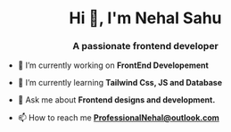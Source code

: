 <h1 align="center">Hi 👋, I'm Nehal Sahu</h1>
<h3 align="center">A passionate frontend developer</h3>

<!-- <p align="left"> <img src="https://komarev.com/ghpvc/?username=nehalsahu8055&label=Profile%20views&color=0e75b6&style=flat" alt="nehalsahu8055" /> </p>
 -->
- 🔭 I’m currently working on **FrontEnd Developement**

- 🌱 I’m currently learning **Tailwind Css, JS and Database**

- 💬 Ask me about **Frontend designs and development.**

- 📫 How to reach me **ProfessionalNehal@outlook.com**



